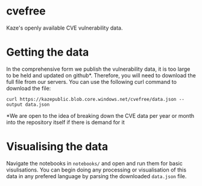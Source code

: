 # cvefree
Kaze's openly available CVE vulnerability data.

# Getting the data

In the comprehensive form we publish the vulnerability data, it is too large to be held and updated on github*. Therefore, you will need to download the full file from our servers. You can use the following curl command to download the file:

```
curl https://kazepublic.blob.core.windows.net/cvefree/data.json --output data.json
```

*We are open to the idea of breaking down the CVE data per year or month into the repository itself if there is demand for it

# Visualising the data

Navigate the notebooks in ```notebooks/``` and open and run them for basic visulisations. You can begin doing any processing or visualisation of this data in any prefered language by parsing the downloaded ```data.json``` file.